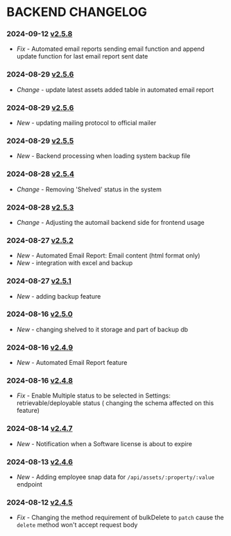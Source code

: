 # BACKEND CHANGELOG

### 2024-09-12 [v2.5.8](https://connect.zoho.com/portal/intranet/task/623367000000597066)
- *Fix* - Automated email reports sending email function and append update function for last email report sent date

### 2024-08-29 [v2.5.6](https://connect.zoho.com/portal/intranet/task/623367000000590081)
- *Change* - update latest assets added table in automated email report

### 2024-08-29 [v2.5.6](https://gitlab.com/full-scale-internship/stockpilot/-/commit/9ab62005be3ee96414616235fb39d70bb09a62a8)
- *New* - updating mailing protocol to official mailer

### 2024-08-29 [v2.5.5](https://connect.zoho.com/portal/intranet/task/623367000000615263)
- *New* - Backend processing when loading system backup file

### 2024-08-28 [v2.5.4](https://connect.zoho.com/portal/intranet/task/623367000000601111)
- *Change* - Removing 'Shelved' status in the system

### 2024-08-28 [v2.5.3](https://connect.zoho.com/portal/intranet/task/623367000000599090)
- *Change* - Adjusting the automail backend side for frontend usage

### 2024-08-27 [v2.5.2](https://connect.zoho.com/portal/intranet/task/623367000000590081)
- *New* - Automated Email Report: Email content (html format only)
- *New* - integration with excel and backup

### 2024-08-27 [v2.5.1](https://connect.zoho.com/portal/intranet/task/623367000000597034)
- *New* - adding backup feature

### 2024-08-16 [v2.5.0](https://connect.zoho.com/portal/intranet/task/623367000000601111)
- *New* - changing shelved to it storage and part of backup db

### 2024-08-16 [v2.4.9](https://connect.zoho.com/portal/intranet/task/623367000000597248)
- *New* - Automated Email Report feature

### 2024-08-16 [v2.4.8](https://connect.zoho.com/portal/intranet/task/623367000000584055)
- *Fix* - Enable Multiple status to be selected in Settings: retrievable/deployable status ( changing the schema affected on this feature)

### 2024-08-14 [v2.4.7](https://connect.zoho.com/portal/intranet/task/623367000000570055)
- *New* - Notification when a Software license is about to expire

### 2024-08-13 [v2.4.6](https://connect.zoho.com/portal/intranet/task/623367000000584121)
- *New* - Adding employee snap data for `/api/assets/:property/:value` endpoint

### 2024-08-12 [v2.4.5](https://connect.zoho.com/portal/intranet/task/623367000000573043)
- *Fix* - Changing the method requirement of bulkDelete to `patch` cause the `delete` method won't accept request body